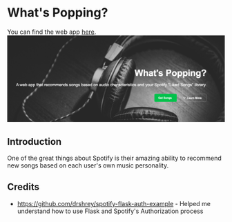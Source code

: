 # What's Popping?
You can find the web app [here](http://www.whatspopping.xyz/). 
![banner](data/whatspopping.jpg)
## Introduction
One of the great things about Spotify is their amazing ability to recommend new songs based on each user's own music personality.
## Credits
* https://github.com/drshrey/spotify-flask-auth-example - Helped me understand how to use Flask and Spotify's Authorization process
